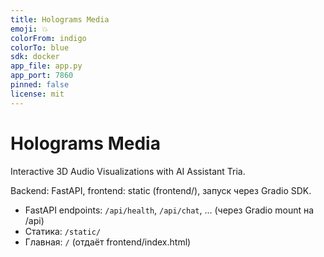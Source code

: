 ```yaml
---
title: Holograms Media
emoji: 💥
colorFrom: indigo
colorTo: blue
sdk: docker
app_file: app.py
app_port: 7860
pinned: false
license: mit
---
```


# Holograms Media
Interactive 3D Audio Visualizations with AI Assistant Tria.

Backend: FastAPI, frontend: static (frontend/), запуск через Gradio SDK.

- FastAPI endpoints: `/api/health`, `/api/chat`, ... (через Gradio mount на /api)
- Статика: `/static/`
- Главная: `/` (отдаёт frontend/index.html)

